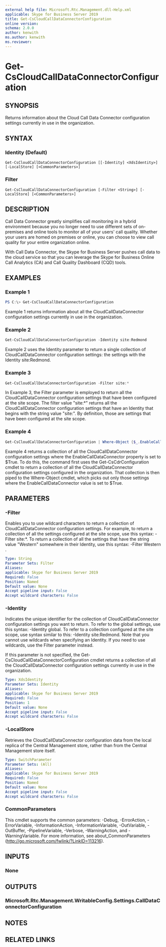 ```yaml
---
external help file: Microsoft.Rtc.Management.dll-Help.xml
applicable: Skype for Business Server 2019
title: Get-CsCloudCallDataConnectorConfiguration
online version:
schema: 2.0.0
author: kenwith
ms.author: kenwith
ms.reviewer:
---
```


# Get-CsCloudCallDataConnectorConfiguration

## SYNOPSIS
Returns information about the Cloud Call Data Connector configuration settings currently in use in the organization.

## SYNTAX

### Identity (Default)
```
Get-CsCloudCallDataConnectorConfiguration [[-Identity] <XdsIdentity>] [-LocalStore] [<CommonParameters>]
```

### Filter
```
Get-CsCloudCallDataConnectorConfiguration [-Filter <String>] [-LocalStore] [<CommonParameters>]
```

## DESCRIPTION
Call Data Connector greatly simplifies call monitoring in a hybrid environment because you no longer need to use different sets of on-premises and online tools to monitor all of your users' call quality. Whether your users are homed on premises or online, you can choose to view call quality for your entire organization online.

With Call Data Connector, the Skype for Business Server pushes call data to the cloud service so that you can leverage the Skype for Business Online Call Analytics (CA) and Call Quality Dashboard (CQD) tools.

## EXAMPLES

### Example 1
```powershell
PS C:\> Get-CsCloudCallDataConnectorConfiguration
```

Example 1 returns information about all the CloudCallDataConnector configuration settings currently in use in the organization.

### Example 2
```powershell
Get-CsCloudCallDataConnectorConfiguration -Identity site:Redmond
```

Example 2 uses the Identity parameter to return a single collection of CloudCallDataConnector configuration settings: the settings with the Identity site:Redmond.

### Example 3
```powershell
Get-CsCloudCallDataConnectorConfiguration -Filter site:*
```

In Example 3, the Filter parameter is employed to return all the CloudCallDataConnector configuration settings that have been configured at the site scope.
The filter value "site:*" returns all the CloudCallDataConnector configuration settings that have an Identity that begins with the string value "site:".
By definition, those are settings that have been configured at the site scope.

### Example 4
```powershell
Get-CsCloudCallDataConnectorConfiguration | Where-Object {$_.EnableCallDataConnector -eq $True}
```

Example 4 returns a collection of all the CloudCallDataConnector configuration settings where the EnableCallDataConnector property is set to $True.
To do this, the command first uses the Get-CsCdrConfiguration cmdlet to return a collection of all the CloudCallDataConnector configuration settings configured in the organization.
That collection is then piped to the Where-Object cmdlet, which picks out only those settings where the EnableCallDataConnector value is set to $True.

## PARAMETERS

### -Filter
Enables you to use wildcard characters to return a collection of CloudCallDataConnector configuration settings.
For example, to return a collection of all the settings configured at the site scope, use this syntax: -Filter site:*.
To return a collection of all the settings that have the string value "Western" somewhere in their Identity, use this syntax: -Filter Western .

```yaml
Type: String
Parameter Sets: Filter
Aliases:
applicable: Skype for Business Server 2019
Required: False
Position: Named
Default value: None
Accept pipeline input: False
Accept wildcard characters: False
```

### -Identity
Indicates the unique identifier for the collection of CloudCallDataConnector configuration settings you want to return.
To refer to the global settings, use this syntax: -Identity global.
To refer to a collection configured at the site scope, use syntax similar to this: -Identity site:Redmond.
Note that you cannot use wildcards when specifying an Identity.
If you need to use wildcards, use the Filter parameter instead.

If this parameter is not specified, the Get-CsCloudCallDataConnectorConfiguration cmdlet returns a collection of all the CloudCallDataConnector configuration settings currently in use in the organization.

```yaml
Type: XdsIdentity
Parameter Sets: Identity
Aliases:
applicable: Skype for Business Server 2019
Required: False
Position: 1
Default value: None
Accept pipeline input: False
Accept wildcard characters: False
```

### -LocalStore
Retrieves the CloudCallDataConnector configuration data from the local replica of the Central Management store, rather than from the Central Management store itself.

```yaml
Type: SwitchParameter
Parameter Sets: (All)
Aliases:
applicable: Skype for Business Server 2019
Required: False
Position: Named
Default value: None
Accept pipeline input: False
Accept wildcard characters: False
```

### CommonParameters
This cmdlet supports the common parameters: -Debug, -ErrorAction, -ErrorVariable, -InformationAction, -InformationVariable, -OutVariable, -OutBuffer, -PipelineVariable, -Verbose, -WarningAction, and -WarningVariable.
For more information, see about_CommonParameters (http://go.microsoft.com/fwlink/?LinkID=113216).

## INPUTS

### None


## OUTPUTS

### Microsoft.Rtc.Management.WritableConfig.Settings.CallDataConnectorConfiguration

## NOTES

## RELATED LINKS
